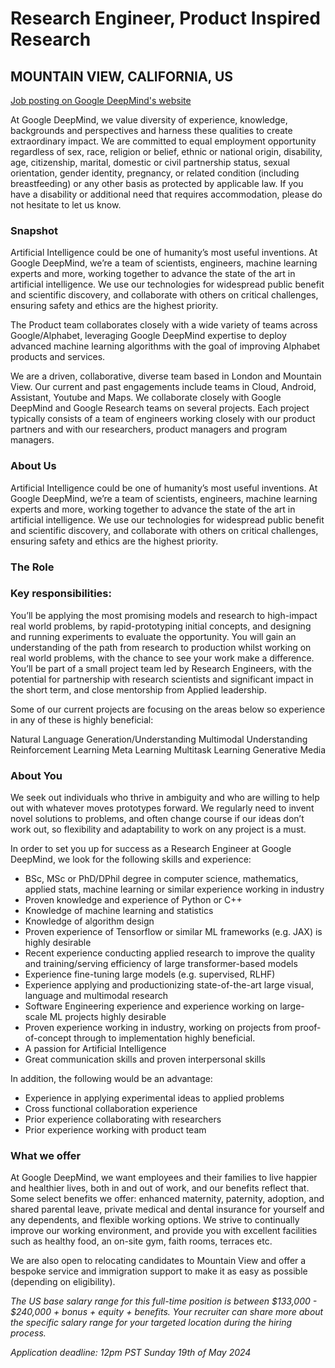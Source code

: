 # Research Engineer, Product Inspired Research
## MOUNTAIN VIEW, CALIFORNIA, US

[Job posting on Google DeepMind's website](https://boards.greenhouse.io/deepmind/jobs/5938712)

At Google DeepMind, we value diversity of experience, knowledge, backgrounds and perspectives and harness these qualities to create extraordinary impact. We are committed to equal employment opportunity regardless of sex, race, religion or belief, ethnic or national origin, disability, age, citizenship, marital, domestic or civil partnership status, sexual orientation, gender identity, pregnancy, or related condition (including breastfeeding) or any other basis as protected by applicable law. If you have a disability or additional need that requires accommodation, please do not hesitate to let us know.

### Snapshot

Artificial Intelligence could be one of humanity’s most useful inventions. At Google DeepMind, we’re a team of scientists, engineers, machine learning experts and more, working together to advance the state of the art in artificial intelligence. We use our technologies for widespread public benefit and scientific discovery, and collaborate with others on critical challenges, ensuring safety and ethics are the highest priority.

The Product team collaborates closely with a wide variety of teams across Google/Alphabet, leveraging Google DeepMind expertise to deploy advanced machine learning algorithms with the goal of improving Alphabet products and services. 

We are a driven, collaborative, diverse team based in London and Mountain View. Our current and past engagements include teams in Cloud, Android, Assistant, Youtube and Maps. We collaborate closely with Google DeepMind and Google Research teams on several projects. Each project typically consists of a team of engineers working closely with our product partners and with our researchers, product managers and program managers.

### About Us

Artificial Intelligence could be one of humanity’s most useful inventions. At Google DeepMind, we’re a team of scientists, engineers, machine learning experts and more, working together to advance the state of the art in artificial intelligence. We use our technologies for widespread public benefit and scientific discovery, and collaborate with others on critical challenges, ensuring safety and ethics are the highest priority.

### The Role

### Key responsibilities:

You’ll be applying the most promising models and research to high-impact real world problems, by rapid-prototyping initial concepts, and designing and running experiments to evaluate the opportunity. You will gain an understanding of the path from research to production whilst working on real world problems, with the chance to see your work make a difference. You’ll be part of a small project team led by Research Engineers, with the potential for partnership with research scientists and significant impact in the short term, and close mentorship from Applied leadership.

Some of our current projects are focusing on the areas below so experience in any of these is highly beneficial:

Natural Language Generation/Understanding
Multimodal Understanding
Reinforcement Learning
Meta Learning
Multitask Learning
Generative Media

### About You

We seek out individuals who thrive in ambiguity and who are willing to help out with whatever moves prototypes forward. We regularly need to invent novel solutions to problems, and often change course if our ideas don’t work out, so flexibility and adaptability to work on any project is a must.

 

In order to set you up for success as a Research Engineer at Google DeepMind, we look for the following skills and experience:

* BSc, MSc or PhD/DPhil degree in computer science, mathematics, applied stats, machine learning or similar experience working in industry
* Proven knowledge and experience of Python or C++
* Knowledge of machine learning and statistics 
* Knowledge of algorithm design
* Proven experience of Tensorflow or similar ML frameworks (e.g. JAX) is highly desirable
* Recent experience conducting applied research to improve the quality and training/serving efficiency of large transformer-based models
* Experience fine-tuning large models (e.g. supervised, RLHF)
* Experience applying and productionizing state-of-the-art large visual, language and multimodal research
* Software Engineering experience and experience working on large-scale ML projects highly desirable 
* Proven experience working in industry, working on projects from proof-of-concept through to implementation highly beneficial.
* A passion for Artificial Intelligence
* Great communication skills and proven interpersonal skills
 

In addition, the following would be an advantage:

* Experience in applying experimental ideas to applied problems
* Cross functional collaboration experience
* Prior experience collaborating with researchers
* Prior experience working with product team

### What we offer

At Google DeepMind, we want employees and their families to live happier and healthier lives, both in and out of work, and our benefits reflect that. Some select benefits we offer: enhanced maternity, paternity, adoption, and shared parental leave, private medical and dental insurance for yourself and any dependents, and flexible working options. We strive to continually improve our working environment, and provide you with excellent facilities such as healthy food, an on-site gym, faith rooms, terraces etc.

We are also open to relocating candidates to Mountain View and offer a bespoke service and immigration support to make it as easy as possible (depending on eligibility).

*The US base salary range for this full-time position is between $133,000 - $240,000 + bonus + equity + benefits. Your recruiter can share more about the specific salary range for your targeted location during the hiring process.*

*Application deadline: 12pm PST Sunday 19th of May 2024*


